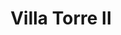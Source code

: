 ---
title: Villa Torre II
phone: (408) 292-4600Â 
website: http://www.caremgt.com/villa-torre.html
management: CA Real Estate Management Corp.
tags: []
---